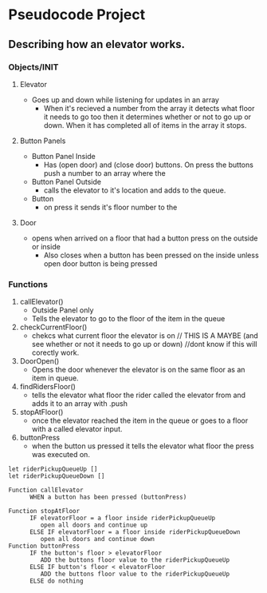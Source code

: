 # Pseudocode Project
## Describing how an elevator works.
### Objects/INIT
1. Elevator
   - Goes up and down while listening for updates in an array
     - When it's recieved a number from the array it detects what floor it needs to go too then it determines whether or not to go up or down. When it has completed all of items in the array it stops.

2. Button Panels
   - Button Panel Inside
     - Has (open door) and (close door) buttons. On press the buttons push a number to an array where the  
   - Button Panel Outside
     - calls the elevator to it's location and adds to the queue.
   - Button
     - on press it sends it's floor number to the 

3. Door
   - opens when arrived on a floor that had a button press on the outside or inside
     - Also closes when a button has been pressed on the inside unless open door button is being pressed
### Functions

1. callElevator()
   * Outside Panel only
   * Tells the elevator to go to the floor of the item in the queue
2. checkCurrentFloor()
   * chekcs what current floor the elevator is on // THIS IS A MAYBE (and see whether or not it needs to go up or down) //dont know if this will corectly work.
3. DoorOpen()
   * Opens the door whenever the elevator is on the same floor as an item in queue.
4. findRidersFloor()
   * tells the elevator what floor the rider called the elevator from and adds it to an array with .push
5. stopAtFloor()
   * once the elevator reached the item in the queue or goes to a floor with a called elevator input.
6. buttonPress
   * when the button us pressed it tells the elevator what floor the press was executed on.

~~~
let riderPickupQueueUp []
let riderPickupQueueDown []

Function callElevator
      WHEN a button has been pressed (buttonPress)
         
Function stopAtFloor
      IF elevatorFloor = a floor inside riderPickupQueueUp
         open all doors and continue up
      ELSE IF elevatorFloor = a floor inside riderPickupQueueDown
         open all doors and continue down
Function buttonPress
      IF the button's floor > elevatorFloor
         ADD the buttons floor value to the riderPickupQueueUp
      ELSE IF button's floor < elevatorFloor 
         ADD the buttons floor value to the riderPickupQueueUp
      ELSE do nothing
~~~
~~~

~~~
